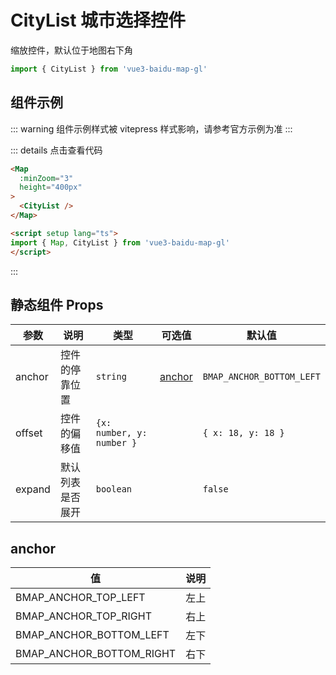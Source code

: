 # CityList 城市选择控件
缩放控件，默认位于地图右下角

```ts
import { CityList } from 'vue3-baidu-map-gl'
```

## 组件示例
<div>
  <Map
    :minZoom="3"
    height="400px"
  >
    <CityList />
  </Map>
</div>

::: warning
组件示例样式被 vitepress 样式影响，请参考官方示例为准
:::


::: details 点击查看代码
```html
<Map
  :minZoom="3" 
  height="400px"
>
  <CityList />
</Map>

<script setup lang="ts">
import { Map, CityList } from 'vue3-baidu-map-gl'
</script>
```
:::

## 静态组件 Props
| 参数   | 说明             | 类型                      | 可选值            | 默认值                    |
| ------ | ---------------- | ------------------------- | ----------------- | ------------------------- |
| anchor | 控件的停靠位置   | `string`                  | [anchor](#anchor) | `BMAP_ANCHOR_BOTTOM_LEFT` |
| offset | 控件的偏移值     | `{x: number, y: number }` |                   | `{ x: 18, y: 18 }`       |
| expand | 默认列表是否展开 | `boolean`                 |                   | `false`                   |


## anchor
| 值                       | 说明 |
| ------------------------ | ---- |
| BMAP_ANCHOR_TOP_LEFT     | 左上 |
| BMAP_ANCHOR_TOP_RIGHT    | 右上 |
| BMAP_ANCHOR_BOTTOM_LEFT  | 左下 |
| BMAP_ANCHOR_BOTTOM_RIGHT | 右下 |

